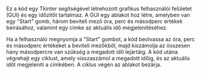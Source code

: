 Ez a kód egy Tkinter segítségével létrehozott grafikus felhasználói felületet (GUI) és egy időzítőt tartalmaz. A GUI egy ablakot hoz létre, amelyben van egy "Start" gomb, három beviteli mező óra, perc és másodperc értékek beírásához, valamint egy címke az aktuális idő megjelenítéséhez.


Ha a felhasználó megnyomja a "Start" gombot, a kód beolvassa az óra, perc és másodperc értékeket a beviteli mezőkből, majd kiszámolja az összesen hány másodpercre van szükség a megadott idő lejártáig. A kód utána végrehajt egy ciklust, amely visszaszámol a megadott időig, és az aktuális időt megjeleníti a címkében. A ciklus végén az ablakot bezárja.

